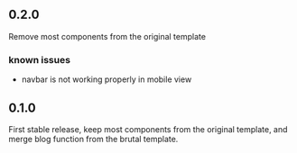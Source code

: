 ## 0.2.0
Remove most components from the original template

### known issues
- navbar is not working properly in mobile view

## 0.1.0

First stable release, keep most components from the original template, and merge blog function from the brutal template.
